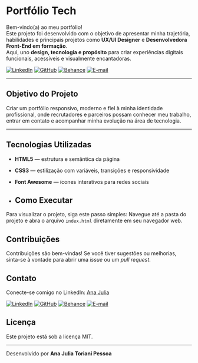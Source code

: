 # Portfólio Tech

Bem-vindo(a) ao meu portfólio!  
Este projeto foi desenvolvido com o objetivo de apresentar minha trajetória, habilidades e principais projetos como **UX/UI Designer** e **Desenvolvedora Front-End em formação**.  
Aqui, uno **design, tecnologia e propósito** para criar experiências digitais funcionais, acessíveis e visualmente encantadoras.

[![LinkedIn](https://img.shields.io/badge/LinkedIn-0077B5?style=for-the-badge&logo=linkedin&logoColor=white)](https://www.linkedin.com/in/ajtp/)
[![GitHub](https://img.shields.io/badge/GitHub-100000?style=for-the-badge&logo=github&logoColor=white)](https://github.com/ajtoriani)
[![Behance](https://img.shields.io/badge/Behance-1769ff?style=for-the-badge&logo=behance&logoColor=white)](https://www.behance.net/ajtp)
[![E-mail](https://img.shields.io/badge/-Email-000?style=for-the-badge&logo=gmail&logoColor=AA42F7)](mailto:anajuliatoriani@gmail.com)

---

## **Objetivo do Projeto**
Criar um portfólio responsivo, moderno e fiel à minha identidade profissional, onde recrutadores e parceiros possam conhecer meu trabalho, entrar em contato e acompanhar minha evolução na área de tecnologia.

---

## **Tecnologias Utilizadas**
- **HTML5** — estrutura e semântica da página  
- **CSS3** — estilização com variáveis, transições e responsividade  
- **Font Awesome** — ícones interativos para redes sociais

-  ## Como Executar
Para visualizar o projeto, siga este passo simples:
    Navegue até a pasta do projeto e abra o arquivo `index.html` diretamente em seu navegador web.

## Contribuições
Contribuições são bem-vindas! Se você tiver sugestões ou melhorias, sinta-se à vontade para abrir uma _issue_ ou um _pull request_.

## Contato
Conecte-se comigo no LinkedIn:
[Ana Julia](https://www.linkedin.com/in/ajtp)


[![LinkedIn](https://img.shields.io/badge/LinkedIn-0077B5?style=for-the-badge&logo=linkedin&logoColor=white)](https://www.linkedin.com/in/ajtp/)
[![GitHub](https://img.shields.io/badge/GitHub-100000?style=for-the-badge&logo=github&logoColor=white)](https://github.com/ajtoriani)
[![Behance](https://img.shields.io/badge/Behance-1769ff?style=for-the-badge&logo=behance&logoColor=white)](https://www.behance.net/ajtp)
[![E-mail](https://img.shields.io/badge/-Email-000?style=for-the-badge&logo=gmail&logoColor=AA42F7)](mailto:anajuliatoriani@gmail.com)
## Licença
Este projeto está sob a licença MIT.

---
Desenvolvido por **Ana Julia Toriani Pessoa**
